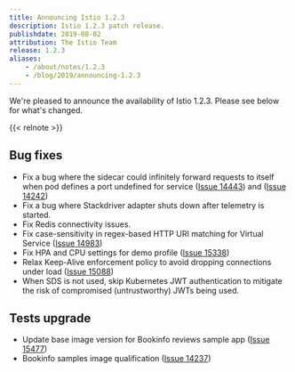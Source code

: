 ```yaml
---
title: Announcing Istio 1.2.3
description: Istio 1.2.3 patch release.
publishdate: 2019-08-02
attribution: The Istio Team
release: 1.2.3
aliases:
    - /about/notes/1.2.3
    - /blog/2019/announcing-1.2.3
---
```


We're pleased to announce the availability of Istio 1.2.3. Please see below for what's changed.

{{< relnote >}}

## Bug fixes

- Fix a bug where the sidecar could infinitely forward requests to itself when pod defines a port undefined for service ([Issue 14443](https://github.com/istio/istio/issues/14443)) and ([Issue 14242](https://github.com/istio/istio/issues/14242))
- Fix a bug where Stackdriver adapter shuts down after telemetry is started.
- Fix Redis connectivity issues.
- Fix case-sensitivity in regex-based HTTP URI matching for Virtual Service ([Issue 14983](https://github.com/istio/istio/issues/14983))
- Fix HPA and CPU settings for demo profile ([Issue 15338](https://github.com/istio/istio/issues/15338))
- Relax Keep-Alive enforcement policy to avoid dropping connections under load ([Issue 15088](https://github.com/istio/istio/issues/15088))
- When SDS is not used, skip Kubernetes JWT authentication to mitigate the risk of compromised (untrustworthy) JWTs being used.

## Tests upgrade

- Update base image version for Bookinfo reviews sample app ([Issue 15477](https://github.com/istio/istio/issues/15477))
- Bookinfo samples image qualification ([Issue 14237](https://github.com/istio/istio/issues/14237))
